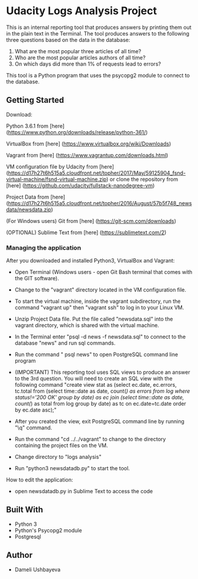# Udacity Logs Analysis Project
This is an internal reporting tool that produces answers by printing them out in the plain text in the Terminal. The tool produces answers to the following three questions based on the data in the database:

1) What are the most popular three articles of all time? 
2) Who are the most popular articles authors of all time? 
3) On which days did more than 1% of requests lead to errors? 

This tool is a Python program that uses the psycopg2 module to connect to the database. 

## Getting Started

Download:

Python 3.6.1 from [here] (https://www.python.org/downloads/release/python-361/)

VirtualBox from [here] (https://www.virtualbox.org/wiki/Downloads)

Vagrant from [here] (https://www.vagrantup.com/downloads.html)

VM configuration file by Udacity from [here] (https://d17h27t6h515a5.cloudfront.net/topher/2017/May/59125904_fsnd-virtual-machine/fsnd-virtual-machine.zip) or clone the repository from [here] (https://github.com/udacity/fullstack-nanodegree-vm)

Project Data from [here] (https://d17h27t6h515a5.cloudfront.net/topher/2016/August/57b5f748_newsdata/newsdata.zip)

(For Windows users) Git from [here] (https://git-scm.com/downloads)

(OPTIONAL) Sublime Text from [here] (https://sublimetext.com/2)

### Managing the application

After you downloaded and installed Python3, VirtualBox and Vagrant:

* Open Terminal (Windows users - open Git Bash terminal that comes with the GIT software).

* Change to the "vagrant" directory located in the VM configuration file. 

* To start the virtual machine, inside the vagrant subdirectory, run the command "vagrant up" then "vagrant ssh" to log in to your Linux VM. 

* Unzip Project Data file. Put the file called "newsdata.sql" into the vagrant directory, which is shared with the virtual machine. 

* In the Terminal enter "psql -d news -f newsdata.sql" to connect to the database "news" and run sql commands. 

* Run the command " psql news" to open PostgreSQL command line program 

* (IMPORTANT) This reporting tool uses SQL views to produce an answer to the 3rd question. You will need to create an SQL view with the following command "create view stat as (select ec.date, ec.errors, tc.total from (select time::date as date, count(*) as errors from log where status!='200 OK' group by date) as ec join (select time::date as date, count(*) as total from log group by date) as tc on ec.date=tc.date order by ec.date asc);" 

* After you created the view, exit PostgreSQL command line by running "\q" command.

* Run the command "cd ../../vagrant" to change to the directory containing the project files on the VM. 

* Change directory to "logs analysis"

* Run "python3 newsdatadb.py" to start the tool.  

How to edit the application: 

* open newsdatadb.py in Sublime Text to access the code 

## Built With

* Python 3 
* Python's Psycopg2 module
* Postgresql 

## Author

* Dameli Ushbayeva


